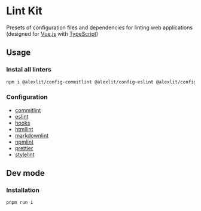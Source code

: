 # Lint Kit

Presets of configuration files and dependencies for linting web applications
(designed for [Vue.js](https://vuejs.org) with
[TypeScript](https://www.typescriptlang.org/))

## Usage

### Instal all linters

```sh
npm i @alexlit/config-commitlint @alexlit/config-eslint @alexlit/config-hooks @alexlit/config-htmllint @alexlit/config-markdownlint @alexlit/config-npmlint @alexlit/config-prettier @alexlit/config-stylelint --legacy-peer-deps -D
```

### Configuration

- [commitlint](https://github.com/alex-lit/lint-kit/blob/master/packages/config-commitlint/README.md)
- [eslint](https://github.com/alex-lit/lint-kit/blob/master/packages/config-eslint/README.md)
- [hooks](https://github.com/alex-lit/lint-kit/blob/master/packages/config-hooks/README.md)
- [htmllint](https://github.com/alex-lit/lint-kit/blob/master/packages/config-htmllint/README.md)
- [markdownlint](https://github.com/alex-lit/lint-kit/blob/master/packages/config-markdownlint/README.md)
- [npmlint](https://github.com/alex-lit/lint-kit/blob/master/packages/config-npmlint/README.md)
- [prettier](https://github.com/alex-lit/lint-kit/blob/master/packages/config-prettier/README.md)
- [stylelint](https://github.com/alex-lit/lint-kit/blob/master/packages/config-stylelint/README.md)

## Dev mode

### Installation

```sh
pnpm run i
```
